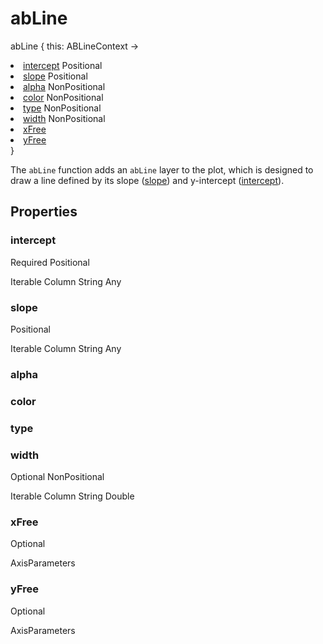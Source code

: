 # abLine

<tldr>
<p><format style="bold" color="GoldenRod">abLine</format> <format style="italic">{ this: ABLineContext -></format></p>
<list type="none">
<li>
<a href="#intercept"><format style="bold" color="CadetBlue">intercept</format></a> <format style="superscript">Positional</format>
<include from="properties.topic" element-id="signature-of-positional"></include>
</li>
<li>
<a href="#slope"><format style="bold" color="CadetBlue">slope</format></a> <format style="superscript">Positional</format>
<include from="properties.topic" element-id="signature-of-positional"></include>
</li>
<li>
<a href="#alpha"><format style="bold" color="DarkGray">alpha</format></a> <format style="superscript">NonPositional</format>
<include from="properties.topic" element-id="signature-of-nonpos-alpha"></include>
</li>
<li>
<a href="#color"><format style="bold" color="DarkGray">color</format></a> <format style="superscript">NonPositional</format>
<include from="properties.topic" element-id="signature-of-nonpos-color"></include>
</li>
<li>
<a href="#type"><format style="bold" color="DarkGray">type</format></a> <format style="superscript">NonPositional</format>
<include from="properties.topic" element-id="signature-of-nonpos-linetype"></include>
</li>
<li>
<a href="#width"><format style="bold" color="DarkGray">width</format></a> <format style="superscript">NonPositional</format>
<include from="properties.topic" element-id="signature-of-nonpos-double"></include>
</li>
<li>
<a href="#xfree"><format style="bold" color="DarkGray">xFree</format></a>
<include from="properties.topic" element-id="signature-of-axis"></include>
</li>
<li>
<a href="#yfree"><format style="bold" color="DarkGray">yFree</format></a>
<include from="properties.topic" element-id="signature-of-axis"></include>
</li>
</list>
<format style="italic">}</format>
</tldr>

The `abLine` function adds an `abLine` layer to the plot,
which is designed to draw a line defined by its slope ([slope](#slope)) and y-intercept ([intercept](#intercept)).

## Properties

### intercept

<p>
<format style="superscript" color="Red">Required</format>
<format style="superscript" color="#89CFF0">Positional</format>
</p>
<p>
<format style="superscript" color="#E8488B">Iterable</format>
<format style="superscript" color="#E8488B">Column</format>
<format style="superscript" color="#E8488B">String</format>
<format style="superscript" color="#E8488B">Any</format>
</p>

### slope

<p><format style="superscript">Positional</format></p>
<p><format style="superscript">Iterable</format>
<format style="superscript">Column</format>
<format style="superscript">String</format>
<format style="superscript">Any</format></p>

### alpha

<include from="properties.topic" element-id="alpha-property"/>

### color

<include from="properties.topic" element-id="color-property"/>

### type

<include from="properties.topic" element-id="type-property"/>

### width

<p>
<format style="superscript" color="LightSlateGray">Optional</format>
<format style="superscript" color="#89CFF0">NonPositional</format>
</p>
<p>
<format style="superscript" color="#E8488B">Iterable</format>
<format style="superscript" color="#E8488B">Column</format>
<format style="superscript" color="#E8488B">String</format>
<format style="superscript" color="#E8488B">Double</format>
</p>

### xFree

<p><format style="superscript" color="LightSlateGray">Optional</format></p>
<p><format style="superscript" color="#E8488B">AxisParameters</format></p>

### yFree

<p><format style="superscript" color="LightSlateGray">Optional</format></p>
<p><format style="superscript" color="#E8488B">AxisParameters</format></p>
